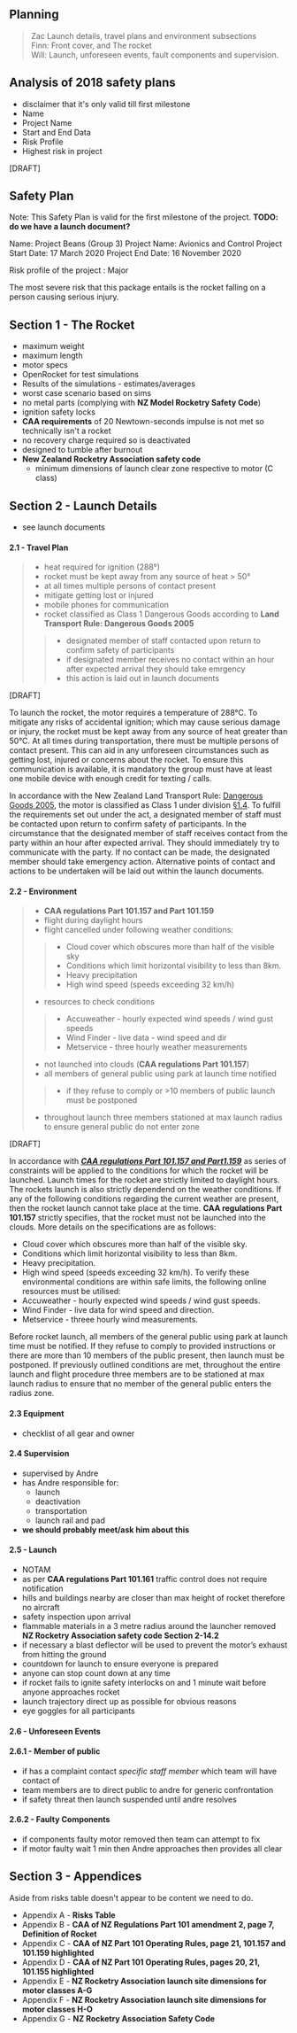 ## Planning
> Zac Launch details, travel plans and environment subsections <br>
> Finn: Front cover, and The rocket <br>
> Will: Launch, unforeseen events, fault components and supervision.


## Analysis of 2018 safety plans

- disclaimer that it's only valid till first milestone
- Name
- Project Name
- Start and End Data
- Risk Profile
- Highest risk in project

[DRAFT]
## Safety Plan

Note: This Safety Plan is valid for the first milestone of the project.
**TODO: do we have a launch document?**

Name: Project Beans (Group 3)
Project Name: Avionics and Control
Project Start Date: 17 March 2020
Project End Date: 16 November 2020

Risk profile of the project : Major

The most severe risk that this package entails is the rocket falling on a person causing serious injury.

## Section 1 - The Rocket
- maximum weight
- maximum length
- motor specs
- OpenRocket for test simulations
 - Results of the simulations - estimates/averages
 - worst case scenario based on sims
- no metal parts (complying with **NZ Model Rocketry Safety Code**)
- ignition safety locks
- **CAA requirements** of 20 Newtown-seconds impulse is not met so technically isn't a rocket
- no recovery charge required so is deactivated
- designed to tumble after burnout
- **New Zealand Rocketry Association safety code**
  - minimum dimensions of launch clear zone respective to motor (C class)

## Section 2 - Launch Details
- see launch documents

#### 2.1 - Travel Plan
> - heat required for ignition (288°)
> - rocket must be kept away from any source of heat > 50°
> - at all times multiple persons of contact present
> - mitigate getting lost or injured
> - mobile phones for communication
> - rocket classified as Class 1 Dangerous Goods according to **Land Transport Rule: Dangerous Goods 2005**
>> - designated member of staff contacted upon return to confirm safety of participants
>> - if designated member receives no contact within an hour after expected arrival they should take emrgency
>> - this action is laid out in launch documents

[DRAFT]

To launch the rocket, the motor requires a temperature of 288°C. To mitigate any risks of accidental ignition; which
may cause serious damage or injury, the rocket must be kept away from any source of heat greater than 50°C. At all times
during transportation, there must be multiple persons of contact present. This can aid in any unforeseen circumstances
such as getting lost, injured or concerns about the rocket. To ensure this communication is available, it is mandatory
the group must have at least one mobile device with enough credit for texting / calls.   

In accordance with the New Zealand Land Transport Rule: [Dangerous Goods 2005](https://www.nzta.govt.nz/resources/rules/dangerous-goods-2005/),
the motor is classified as Class 1 under division [§1.4](https://www.nzta.govt.nz/resources/rules/dangerous-goods-2005/#1).
To fulfill the requirements set out under the act, a designated member of staff must  be contacted upon return to
confirm safety of participants. In the circumstance that the designated member of staff receives contact from the party
within an hour after expected arrival. They should immediately try to communicate with the party. If no contact can be
made, the designated member should take emergency action. Alternative points of contact and actions to be undertaken
will be laid out within the launch documents.

#### 2.2 - Environment
> - **CAA regulations Part 101.157 and Part 101.159**
> - flight during daylight hours
> - flight cancelled under following weather conditions:
>> - Cloud cover which obscures more than half of the visible sky
>> - Conditions which limit horizontal visibility to less than 8km.
>> - Heavy precipitation
>> - High wind speed (speeds exceeding 32 km/h)
> - resources to check conditions
>> - Accuweather - hourly expected wind speeds / wind gust speeds
>> - Wind Finder - live data - wind speed and dir
>> - Metservice - three hourly weather measurements
> - not launched into clouds (**CAA regulations Part 101.157**)
> - all members of general public using park at launch time notified
>> - if they refuse to comply or >10 members of public launch must be postponed
> - throughout launch three members stationed at max launch radius to ensure general public do not enter zone

[DRAFT]

 In accordance with ***[CAA regulations Part 101.157 and Part1.159](https://www.aviation.govt.nz/rules/rule-part/show/101)***
 as series of constraints will be applied to the conditions for which the rocket will be launched. Launch times for the
 rocket are strictly limited to daylight hours. The rockets launch is also strictly dependend on the weather conditions.
 If any of the following conditions regarding the current weather are present, then the rocket launch cannot take place
 at the time. **CAA regulations Part 101.157** strictly specifies, that the rocket must not be launched into the clouds.
 More details on the specifications are as follows:
   
- Cloud cover which obscures more than half of the visible sky.
- Conditions which limit horizontal visibility to less than 8km.
- Heavy precipitation.
- High wind speed (speeds exceeding 32 km/h).
To verify these environmental conditions are within safe limits, the following online resources must be utilised:
- Accuweather - hourly expected wind speeds / wind gust speeds.
- Wind Finder - live data for wind speed and direction.
- Metservice - threee hourly wind measurements. 

Before rocket launch, all members of the general public using park at launch time must be notified. If they refuse to 
comply to provided instructions or there are more than 10 members of the public present, then launch must be postponed.
If previously outlined conditions are met, throughout the entire launch and flight procedure three members are to be 
stationed at max launch radius to ensure that no member of the general public enters the radius zone.   

#### 2.3 Equipment
 - checklist of all gear and owner

#### 2.4 Supervision
 - supervised by Andre
  - has Andre responsible for:
    - launch
    - deactivation
    - transportation
    - launch rail and pad
 - **we should probably meet/ask him about this**

#### 2.5 - Launch
 - NOTAM
  - as per  **CAA regulations Part 101.161** traffic control does not require notification
  - hills and buildings nearby are closer than max  height of rocket therefore no aircraft
 - safety inspection upon arrival
  - flammable materials in a 3 metre radius around the launcher removed **NZ Rocketry Association
safety code Section 2-14.2**
  - if necessary a blast deflector will be used to prevent the motor’s exhaust from hitting the ground
 - countdown for launch to ensure everyone is prepared
  - anyone can stop count down at any time
 - if rocket fails to ignite safety interlocks on and 1 minute wait before anyone approaches rocket
 - launch trajectory direct up as possible for obvious reasons
 - eye goggles for all participants

#### 2.6 - Unforeseen Events
#### 2.6.1 - Member of public
- if has a complaint contact *specific staff member* which team will have contact of
- team members are to direct public to andre for generic confrontation
- if safety threat then launch suspended until andre resolves

#### 2.6.2 - Faulty Components
  - if components faulty motor removed then team can attempt to fix
  - if motor faulty wait 1 min then Andre approaches then provides all clear

## Section 3 - Appendices

Aside from risks table doesn't appear to be content we need to do.

- Appendix A - **Risks Table**
- Appendix B - **CAA of NZ Regulations Part 101 amendment 2, page 7, Definition of Rocket**
- Appendix C - **CAA of NZ Part 101 Operating Rules, page 21, 101.157 and 101.159 highlighted**
- Appendix D - **CAA of NZ Part 101 Operating Rules, pages 20, 21, 101.155 highlighted**
- Appendix E - **NZ Rocketry Association launch site dimensions for motor classes A-G**
- Appendix F - **NZ Rocketry Association launch site dimensions for motor classes H-O**
- Appendix G - **NZ Rocketry Association Safety Code**
